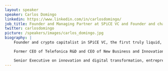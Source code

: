 ```yaml
---
layout: speaker
speaker: Carlos Domingo
linkedin: https://www.linkedin.com/in/carlosdomingo/
job_title: Founder and Managing Partner at SPiCE VC and Founder and chairman at Securitize
twitter: carlosdomingo
picture: /speakers/images/carlos_domingo.jpg
biography: |
    Founder and crypto capitalist in SPiCE VC, the first truly liquid, inclusive and transparent tokenized VC on the blockchain.

    Former CEO of Telefonica R&D and CEO of New Business and Innovation at Telefonica Digital.

    Senior Executive on innovation and digital transformation, entrepreneur and prolific startup investor.
---
```

